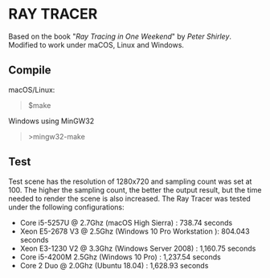 # RAY TRACER

Based on the book "*Ray Tracing in One Weekend*" by *Peter Shirley*. Modified to work under maCOS, Linux and Windows.

## Compile

macOS/Linux:

> $make

Windows using MinGW32

> \>mingw32-make

## Test

Test scene has the resolution of 1280x720 and sampling count was set at 100. The higher the sampling count, the better the output result, but the time needed to render the scene is also increased. The Ray Tracer was tested under the following configurations: 

* Core i5-5257U @ 2.7Ghz (macOS High Sierra)            : 738.74 seconds 
* Xeon E5-2678 V3 @ 2.5Ghz (Windows 10 Pro Workstation ): 804.043 seconds
* Xeon E3-1230 V2 @ 3.3Ghz (Windows Server 2008)        : 1,160.75 seconds
* Core i5-4200M 2.5Ghz (Windows 10 Pro)                 : 1,237.54 seconds
* Core 2 Duo @ 2.0Ghz (Ubuntu 18.04)                    : 1,628.93 seconds
